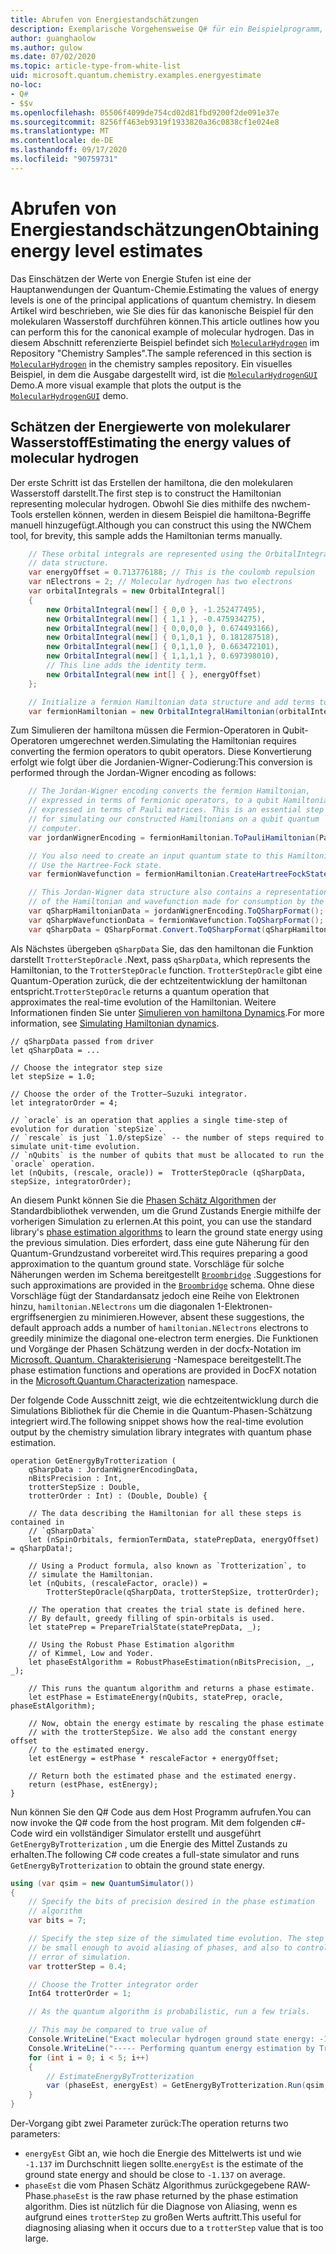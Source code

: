 ```yaml
---
title: Abrufen von Energiestandschätzungen
description: Exemplarische Vorgehensweise Q# für ein Beispielprogramm, mit dem die Energiepegel Werte von molekularen Wasserstoff geschätzt werden.
author: guanghaolow
ms.author: gulow
ms.date: 07/02/2020
ms.topic: article-type-from-white-list
uid: microsoft.quantum.chemistry.examples.energyestimate
no-loc:
- Q#
- $$v
ms.openlocfilehash: 05506f4099de754cd02d81fbd9200f2de091e37e
ms.sourcegitcommit: 8256ff463eb9319f1933820a36c0838cf1e024e8
ms.translationtype: MT
ms.contentlocale: de-DE
ms.lasthandoff: 09/17/2020
ms.locfileid: "90759731"
---
```

# <a name="obtaining-energy-level-estimates"></a><span data-ttu-id="d208f-103">Abrufen von Energiestandschätzungen</span><span class="sxs-lookup"><span data-stu-id="d208f-103">Obtaining energy level estimates</span></span>
<span data-ttu-id="d208f-104">Das Einschätzen der Werte von Energie Stufen ist eine der Hauptanwendungen der Quantum-Chemie.</span><span class="sxs-lookup"><span data-stu-id="d208f-104">Estimating the values of energy levels is one of the principal applications of quantum chemistry.</span></span> <span data-ttu-id="d208f-105">In diesem Artikel wird beschrieben, wie Sie dies für das kanonische Beispiel für den molekularen Wasserstoff durchführen können.</span><span class="sxs-lookup"><span data-stu-id="d208f-105">This article outlines how you can perform this for the canonical example of molecular hydrogen.</span></span> <span data-ttu-id="d208f-106">Das in diesem Abschnitt referenzierte Beispiel befindet sich [`MolecularHydrogen`](https://github.com/microsoft/Quantum/tree/main/samples/chemistry/MolecularHydrogen) im Repository "Chemistry Samples".</span><span class="sxs-lookup"><span data-stu-id="d208f-106">The sample referenced in this section is [`MolecularHydrogen`](https://github.com/microsoft/Quantum/tree/main/samples/chemistry/MolecularHydrogen) in the chemistry samples repository.</span></span> <span data-ttu-id="d208f-107">Ein visuelles Beispiel, in dem die Ausgabe dargestellt wird, ist die [`MolecularHydrogenGUI`](https://github.com/microsoft/Quantum/tree/main/samples/chemistry/MolecularHydrogenGUI) Demo.</span><span class="sxs-lookup"><span data-stu-id="d208f-107">A more visual example that plots the output is the [`MolecularHydrogenGUI`](https://github.com/microsoft/Quantum/tree/main/samples/chemistry/MolecularHydrogenGUI) demo.</span></span>

## <a name="estimating-the-energy-values-of-molecular-hydrogen"></a><span data-ttu-id="d208f-108">Schätzen der Energiewerte von molekularer Wasserstoff</span><span class="sxs-lookup"><span data-stu-id="d208f-108">Estimating the energy values of molecular hydrogen</span></span>

<span data-ttu-id="d208f-109">Der erste Schritt ist das Erstellen der hamiltona, die den molekularen Wasserstoff darstellt.</span><span class="sxs-lookup"><span data-stu-id="d208f-109">The first step is to construct the Hamiltonian representing molecular hydrogen.</span></span> <span data-ttu-id="d208f-110">Obwohl Sie dies mithilfe des nwchem-Tools erstellen können, werden in diesem Beispiel die hamiltona-Begriffe manuell hinzugefügt.</span><span class="sxs-lookup"><span data-stu-id="d208f-110">Although you can construct this using the NWChem tool, for brevity, this sample adds the Hamiltonian terms manually.</span></span>

```csharp
    // These orbital integrals are represented using the OrbitalIntegral
    // data structure.
    var energyOffset = 0.713776188; // This is the coulomb repulsion
    var nElectrons = 2; // Molecular hydrogen has two electrons
    var orbitalIntegrals = new OrbitalIntegral[]
    {
        new OrbitalIntegral(new[] { 0,0 }, -1.252477495),
        new OrbitalIntegral(new[] { 1,1 }, -0.475934275),
        new OrbitalIntegral(new[] { 0,0,0,0 }, 0.674493166),
        new OrbitalIntegral(new[] { 0,1,0,1 }, 0.181287518),
        new OrbitalIntegral(new[] { 0,1,1,0 }, 0.663472101),
        new OrbitalIntegral(new[] { 1,1,1,1 }, 0.697398010),
        // This line adds the identity term.
        new OrbitalIntegral(new int[] { }, energyOffset)
    };

    // Initialize a fermion Hamiltonian data structure and add terms to it.
    var fermionHamiltonian = new OrbitalIntegralHamiltonian(orbitalIntegrals).ToFermionHamiltonian();
```

<span data-ttu-id="d208f-111">Zum Simulieren der hamiltona müssen die Fermion-Operatoren in Qubit-Operatoren umgerechnet werden.</span><span class="sxs-lookup"><span data-stu-id="d208f-111">Simulating the Hamiltonian requires converting the fermion operators to qubit operators.</span></span> <span data-ttu-id="d208f-112">Diese Konvertierung erfolgt wie folgt über die Jordanien-Wigner-Codierung:</span><span class="sxs-lookup"><span data-stu-id="d208f-112">This conversion is performed through the Jordan-Wigner encoding as follows:</span></span>

```csharp
    // The Jordan-Wigner encoding converts the fermion Hamiltonian, 
    // expressed in terms of fermionic operators, to a qubit Hamiltonian,
    // expressed in terms of Pauli matrices. This is an essential step
    // for simulating our constructed Hamiltonians on a qubit quantum
    // computer.
    var jordanWignerEncoding = fermionHamiltonian.ToPauliHamiltonian(Pauli.QubitEncoding.JordanWigner);

    // You also need to create an input quantum state to this Hamiltonian.
    // Use the Hartree-Fock state.
    var fermionWavefunction = fermionHamiltonian.CreateHartreeFockState(nElectrons);

    // This Jordan-Wigner data structure also contains a representation 
    // of the Hamiltonian and wavefunction made for consumption by the Q# operations.
    var qSharpHamiltonianData = jordanWignerEncoding.ToQSharpFormat();
    var qSharpWavefunctionData = fermionWavefunction.ToQSharpFormat();
    var qSharpData = QSharpFormat.Convert.ToQSharpFormat(qSharpHamiltonianData, qSharpWavefunctionData);
```

<span data-ttu-id="d208f-113">Als Nächstes übergeben `qSharpData` Sie, das den hamiltonan die Funktion darstellt `TrotterStepOracle` .</span><span class="sxs-lookup"><span data-stu-id="d208f-113">Next, pass `qSharpData`, which represents the Hamiltonian, to the `TrotterStepOracle` function.</span></span> <span data-ttu-id="d208f-114">`TrotterStepOracle` gibt eine Quantum-Operation zurück, die der echtzeitentwicklung der hamiltonan entspricht.</span><span class="sxs-lookup"><span data-stu-id="d208f-114">`TrotterStepOracle` returns a quantum operation that approximates the real-time evolution of the Hamiltonian.</span></span> <span data-ttu-id="d208f-115">Weitere Informationen finden Sie unter [Simulieren von hamiltona Dynamics](xref:microsoft.quantum.chemistry.concepts.simulationalgorithms).</span><span class="sxs-lookup"><span data-stu-id="d208f-115">For more information, see [Simulating Hamiltonian dynamics](xref:microsoft.quantum.chemistry.concepts.simulationalgorithms).</span></span>

```qsharp
// qSharpData passed from driver
let qSharpData = ... 

// Choose the integrator step size
let stepSize = 1.0;

// Choose the order of the Trotter—Suzuki integrator.
let integratorOrder = 4;

// `oracle` is an operation that applies a single time-step of evolution for duration `stepSize`.
// `rescale` is just `1.0/stepSize` -- the number of steps required to simulate unit-time evolution.
// `nQubits` is the number of qubits that must be allocated to run the `oracle` operation.
let (nQubits, (rescale, oracle)) =  TrotterStepOracle (qSharpData, stepSize, integratorOrder);
```

<span data-ttu-id="d208f-116">An diesem Punkt können Sie die [Phasen Schätz Algorithmen](xref:microsoft.quantum.libraries.characterization) der Standardbibliothek verwenden, um die Grund Zustands Energie mithilfe der vorherigen Simulation zu erlernen.</span><span class="sxs-lookup"><span data-stu-id="d208f-116">At this point, you can use the standard library's [phase estimation algorithms](xref:microsoft.quantum.libraries.characterization) to learn the ground state energy using the previous simulation.</span></span> <span data-ttu-id="d208f-117">Dies erfordert, dass eine gute Näherung für den Quantum-Grundzustand vorbereitet wird.</span><span class="sxs-lookup"><span data-stu-id="d208f-117">This requires preparing a good approximation to the quantum ground state.</span></span> <span data-ttu-id="d208f-118">Vorschläge für solche Näherungen werden im Schema bereitgestellt [`Broombridge`](xref:microsoft.quantum.libraries.chemistry.schema.broombridge) .</span><span class="sxs-lookup"><span data-stu-id="d208f-118">Suggestions for such approximations are provided in the [`Broombridge`](xref:microsoft.quantum.libraries.chemistry.schema.broombridge) schema.</span></span> <span data-ttu-id="d208f-119">Ohne diese Vorschläge fügt der Standardansatz jedoch eine Reihe von Elektronen hinzu, `hamiltonian.NElectrons` um die diagonalen 1-Elektronen-ergriffsenergien zu minimieren.</span><span class="sxs-lookup"><span data-stu-id="d208f-119">However, absent these suggestions, the default approach adds a number of `hamiltonian.NElectrons` electrons to greedily minimize the diagonal one-electron term energies.</span></span> <span data-ttu-id="d208f-120">Die Funktionen und Vorgänge der Phasen Schätzung werden in der docfx-Notation im [Microsoft. Quantum. Charakterisierung](xref:microsoft.quantum.characterization) -Namespace bereitgestellt.</span><span class="sxs-lookup"><span data-stu-id="d208f-120">The phase estimation functions and operations are provided in DocFX notation in the [Microsoft.Quantum.Characterization](xref:microsoft.quantum.characterization) namespace.</span></span>

<span data-ttu-id="d208f-121">Der folgende Code Ausschnitt zeigt, wie die echtzeitentwicklung durch die Simulations Bibliothek für die Chemie in die Quantum-Phasen-Schätzung integriert wird.</span><span class="sxs-lookup"><span data-stu-id="d208f-121">The following snippet shows how the real-time evolution output by the chemistry simulation library integrates with quantum phase estimation.</span></span>

```qsharp
operation GetEnergyByTrotterization (
    qSharpData : JordanWignerEncodingData, 
    nBitsPrecision : Int, 
    trotterStepSize : Double, 
    trotterOrder : Int) : (Double, Double) {
    
    // The data describing the Hamiltonian for all these steps is contained in
    // `qSharpData`
    let (nSpinOrbitals, fermionTermData, statePrepData, energyOffset) = qSharpData!;
    
    // Using a Product formula, also known as `Trotterization`, to
    // simulate the Hamiltonian.
    let (nQubits, (rescaleFactor, oracle)) = 
        TrotterStepOracle(qSharpData, trotterStepSize, trotterOrder);
    
    // The operation that creates the trial state is defined here.
    // By default, greedy filling of spin-orbitals is used.
    let statePrep = PrepareTrialState(statePrepData, _);
    
    // Using the Robust Phase Estimation algorithm
    // of Kimmel, Low and Yoder.
    let phaseEstAlgorithm = RobustPhaseEstimation(nBitsPrecision, _, _);
    
    // This runs the quantum algorithm and returns a phase estimate.
    let estPhase = EstimateEnergy(nQubits, statePrep, oracle, phaseEstAlgorithm);
    
    // Now, obtain the energy estimate by rescaling the phase estimate
    // with the trotterStepSize. We also add the constant energy offset
    // to the estimated energy.
    let estEnergy = estPhase * rescaleFactor + energyOffset;
    
    // Return both the estimated phase and the estimated energy.
    return (estPhase, estEnergy);
}
```

<span data-ttu-id="d208f-122">Nun können Sie den Q# Code aus dem Host Programm aufrufen.</span><span class="sxs-lookup"><span data-stu-id="d208f-122">You can now invoke the Q# code from the host program.</span></span> <span data-ttu-id="d208f-123">Mit dem folgenden c#-Code wird ein vollständiger Simulator erstellt und ausgeführt `GetEnergyByTrotterization` , um die Energie des Mittel Zustands zu erhalten.</span><span class="sxs-lookup"><span data-stu-id="d208f-123">The following C# code creates a full-state simulator and runs `GetEnergyByTrotterization` to obtain the ground state energy.</span></span>

```csharp
using (var qsim = new QuantumSimulator())
{
    // Specify the bits of precision desired in the phase estimation 
    // algorithm
    var bits = 7;

    // Specify the step size of the simulated time evolution. The step size needs to
    // be small enough to avoid aliasing of phases, and also to control the
    // error of simulation.
    var trotterStep = 0.4;

    // Choose the Trotter integrator order
    Int64 trotterOrder = 1;

    // As the quantum algorithm is probabilistic, run a few trials.

    // This may be compared to true value of
    Console.WriteLine("Exact molecular hydrogen ground state energy: -1.137260278.\n");
    Console.WriteLine("----- Performing quantum energy estimation by Trotter simulation algorithm");
    for (int i = 0; i < 5; i++)
    {
        // EstimateEnergyByTrotterization
        var (phaseEst, energyEst) = GetEnergyByTrotterization.Run(qsim, qSharpData, bits, trotterStep, trotterOrder).Result;
    }
}
```

<span data-ttu-id="d208f-124">Der-Vorgang gibt zwei Parameter zurück:</span><span class="sxs-lookup"><span data-stu-id="d208f-124">The operation returns two parameters:</span></span> 

- <span data-ttu-id="d208f-125">`energyEst` Gibt an, wie hoch die Energie des Mittelwerts ist und wie `-1.137` im Durchschnitt liegen sollte.</span><span class="sxs-lookup"><span data-stu-id="d208f-125">`energyEst` is the estimate of the ground state energy and should be close to `-1.137` on average.</span></span> 
- <span data-ttu-id="d208f-126">`phaseEst` die vom Phasen Schätz Algorithmus zurückgegebene RAW-Phase.</span><span class="sxs-lookup"><span data-stu-id="d208f-126">`phaseEst` is the raw phase returned by the phase estimation algorithm.</span></span> <span data-ttu-id="d208f-127">Dies ist nützlich für die Diagnose von Aliasing, wenn es aufgrund eines `trotterStep` zu großen Werts auftritt.</span><span class="sxs-lookup"><span data-stu-id="d208f-127">This useful for diagnosing aliasing when it occurs due to a `trotterStep` value that is too large.</span></span>
